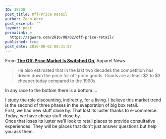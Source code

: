 ```yaml
---
ID: 35220
post_title: Off-Price Retail
author: Zach Ware
post_excerpt: ""
layout: post
permalink: >
  https://zgware.com/2016/08/02/off-price-retail/
published: true
post_date: 2016-08-02 08:31:57
---
```

<p class="header">From <strong><a href="https://www.apparelnews.net/news/2016/jul/28/-price-market-switched/">The Off-Price Market Is Switched On</a>, </strong>Apparel News</p>

<blockquote>
<p class="header">He also estimated that in the last two decades the competition has driven down the price for off-price goods. Goods are at least $2 to $3 cheaper today compared to the 1990s.</p>
</blockquote>

<p class="header">In any race to the bottom there is a bottom....</p>

<div class="description">I study the role discounting, indirectly, for a living. I believe this market trend is the second of three phases in the evaporation of big box retail.</div>

<div class="description"></div>

<div class="description">First, we had new stuff close by. That lost its luster thanks to e-commerce. Today, we have cheap stuff close by.</div>

<div class="description"></div>

<div class="description">Once that loses its luster we'll look to retail places to provide consultative experiences. They will be places that don't just answer questions but help you ask them.</div>